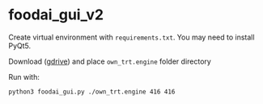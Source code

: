 # foodai_gui_v2

Create virtual environment with `requirements.txt`. You may need to install PyQt5.

Download ([gdrive](https://drive.google.com/file/d/1VpNLNr9xFheQu01jb-o2qye0E8Gv2YqW/view?usp=sharing)) and place `own_trt.engine` folder directory

Run with:
```
python3 foodai_gui.py ./own_trt.engine 416 416
```
